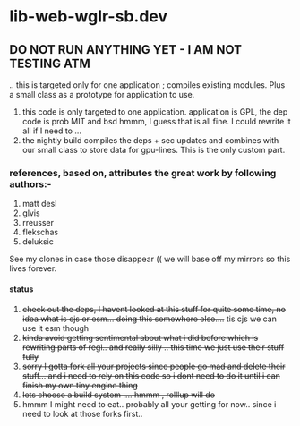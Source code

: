 # lib-web-wglr-sb.dev
## DO NOT RUN ANYTHING YET - I AM NOT TESTING ATM
.. this is targeted only for one application ; compiles existing modules. Plus a small class as a prototype for application to use.

1) this code is only targeted to one application. application is GPL, the dep code is prob MIT and bsd hmmm, I guess that is all fine. I could rewrite it all if I need to ... 
2) the nightly build compiles the deps + sec updates and combines with our small class to store data for gpu-lines. This is the only custom part. 



### references, based on, attributes the great work by following authors:-

1) matt desl
2) glvis
3) rreusser
4) flekschas
5) deluksic

See my clones in case those disappear (( we will base off my mirrors so this lives forever.

#### status

1) ~~check out the deps, I havent looked at this stuff for quite some time, no idea what is cjs or esm... doing this somewhere else....~~ tis cjs we can use it esm though
2) ~~kinda avoid getting sentimental about what i did before which is rewriting parts of regl.. and really silly .. this time we just use their stuff fully~~
3) ~~sorry I gotta fork all your projects since people go mad and delete their stuff...  and i need to rely on this code so i dont need to do it until i can finish my own tiny engine thing~~
4) ~~lets choose a build system .... hmmm , rolllup will do~~
6) hmmm I might need to eat.. probably all your getting for now.. since i need to look at those forks first.. 
